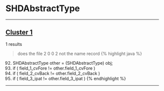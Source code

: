 # SHDAbstractType

***

## [Cluster 1](./1)
1 results
> does the file 2 0 0 2 not the name record 
{% highlight java %}
92. SHDAbstractType other = (SHDAbstractType) obj;
93. if ( field_1_cvFore != other.field_1_cvFore )
95. if ( field_2_cvBack != other.field_2_cvBack )
97. if ( field_3_ipat != other.field_3_ipat )
{% endhighlight %}

***

